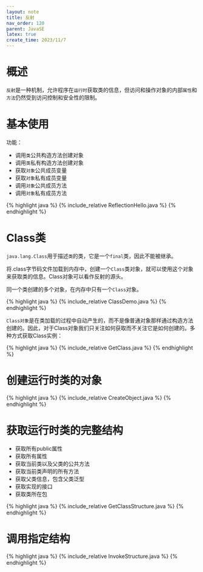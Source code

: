 ```yaml
---
layout: note
title: 反射
nav_order: 120
parent: JavaSE
latex: true
create_time: 2023/11/7
---
```


# 概述

`反射`是一种机制，允许程序在`运行时`获取类的信息，但访问和操作对象的内部`属性`和`方法`仍然受到访问控制和安全性的限制。

# 基本使用

功能：

- 调用`类`公共构造方法创建对象
- 调用`类`私有构造方法创建对象
- 获取`对象`公共成员变量
- 获取`对象`私有成员变量
- 调用`对象`公共成员方法
- 调用`对象`私有成员方法

{% highlight java %}
{% include_relative ReflectionHello.java %}
{% endhighlight %}

# Class类

`java.lang.Class`用于描述`类`的类，它是一个`final`类，因此不能被继承。

将.class字节码文件加载到内存中，创建一个`Class`类对象，就可以使用这个对象来获取类的信息。Class对象可以看作反射的源头。

同一个类创建的多个对象，在内存中只有一个`Class`对象。

{% highlight java %}
{% include_relative ClassDemo.java %}
{% endhighlight %}

`Class对象`是在类加载的过程中自动产生的，而不是像普通对象那样通过构造方法创建的。因此，对于Class对象我们只关注如何获取而不关注它是如何创建的。多种方式获取Class实例：

{% highlight java %}
{% include_relative GetClass.java %}
{% endhighlight %}

# 创建运行时类的对象

{% highlight java %}
{% include_relative CreateObject.java %}
{% endhighlight %}

# 获取运行时类的完整结构

- 获取所有public属性
- 获取所有属性
- 获取当前类以及父类的公共方法
- 获取当前类声明的所有方法
- 获取父类信息，包含父类泛型
- 获取实现的接口
- 获取类所在包

{% highlight java %}
{% include_relative GetClassStructure.java %}
{% endhighlight %}

# 调用指定结构

{% highlight java %}
{% include_relative InvokeStructure.java %}
{% endhighlight %}
